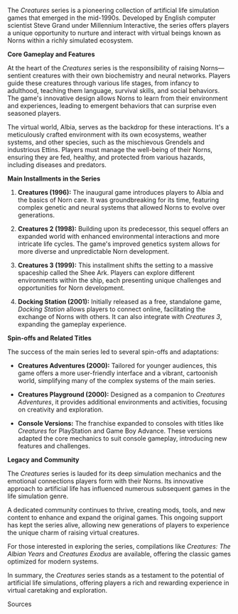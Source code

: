 The _Creatures_ series is a pioneering collection of artificial life simulation games that emerged in the mid-1990s. Developed by English computer scientist Steve Grand under Millennium Interactive, the series offers players a unique opportunity to nurture and interact with virtual beings known as Norns within a richly simulated ecosystem.

**Core Gameplay and Features**

At the heart of the _Creatures_ series is the responsibility of raising Norns—sentient creatures with their own biochemistry and neural networks. Players guide these creatures through various life stages, from infancy to adulthood, teaching them language, survival skills, and social behaviors. The game's innovative design allows Norns to learn from their environment and experiences, leading to emergent behaviors that can surprise even seasoned players.

The virtual world, Albia, serves as the backdrop for these interactions. It's a meticulously crafted environment with its own ecosystems, weather systems, and other species, such as the mischievous Grendels and industrious Ettins. Players must manage the well-being of their Norns, ensuring they are fed, healthy, and protected from various hazards, including diseases and predators.

**Main Installments in the Series**

1. **Creatures (1996):** The inaugural game introduces players to Albia and the basics of Norn care. It was groundbreaking for its time, featuring complex genetic and neural systems that allowed Norns to evolve over generations.
    
2. **Creatures 2 (1998):** Building upon its predecessor, this sequel offers an expanded world with enhanced environmental interactions and more intricate life cycles. The game's improved genetics system allows for more diverse and unpredictable Norn development.
    
3. **Creatures 3 (1999):** This installment shifts the setting to a massive spaceship called the Shee Ark. Players can explore different environments within the ship, each presenting unique challenges and opportunities for Norn development.
    
4. **Docking Station (2001):** Initially released as a free, standalone game, _Docking Station_ allows players to connect online, facilitating the exchange of Norns with others. It can also integrate with _Creatures 3_, expanding the gameplay experience.
    

**Spin-offs and Related Titles**

The success of the main series led to several spin-offs and adaptations:

- **Creatures Adventures (2000):** Tailored for younger audiences, this game offers a more user-friendly interface and a vibrant, cartoonish world, simplifying many of the complex systems of the main series.
    
- **Creatures Playground (2000):** Designed as a companion to _Creatures Adventures_, it provides additional environments and activities, focusing on creativity and exploration.
    
- **Console Versions:** The franchise expanded to consoles with titles like _Creatures_ for PlayStation and Game Boy Advance. These versions adapted the core mechanics to suit console gameplay, introducing new features and challenges.
    

**Legacy and Community**

The _Creatures_ series is lauded for its deep simulation mechanics and the emotional connections players form with their Norns. Its innovative approach to artificial life has influenced numerous subsequent games in the life simulation genre.

A dedicated community continues to thrive, creating mods, tools, and new content to enhance and expand the original games. This ongoing support has kept the series alive, allowing new generations of players to experience the unique charm of raising virtual creatures.

For those interested in exploring the series, compilations like _Creatures: The Albian Years_ and _Creatures Exodus_ are available, offering the classic games optimized for modern systems.

In summary, the _Creatures_ series stands as a testament to the potential of artificial life simulations, offering players a rich and rewarding experience in virtual caretaking and exploration.

Sources